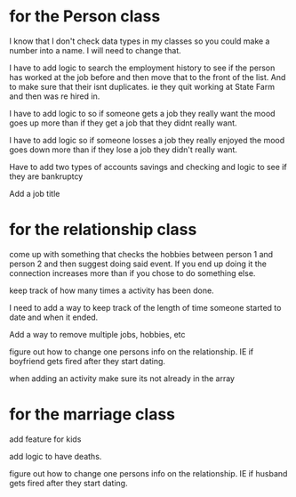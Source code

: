 # for the Person class
I know that I don't check data types in my classes so you could make a number into a name.  I will need to change that.

I have to add logic to search the employment history to see if the person has worked at the job before and then move that to the front of the list.  And to make sure that their isnt duplicates.  ie they quit working at State Farm and then was re hired in.

I have to add logic to so if someone gets a job they really want the mood goes up more than if they get a job that they didnt really want.

I have to add logic so if someone losses a job they really enjoyed the mood goes down more than if they lose a job they didn't really want.

Have to add two types of accounts savings and checking and logic to see if they are bankruptcy

Add a job title

# for the relationship class 
come up with something that checks the hobbies between person 1 and person 2 and then suggest doing said event.  If you end up doing it the connection increases more than if you chose to do something else.

keep track of how many times a activity has been done.

I need to add a way to keep track of the length of time someone started to date and when it ended.

Add a way to remove multiple jobs, hobbies, etc

figure out how to change one persons info on the relationship.  IE if boyfriend gets fired after they start dating.

when adding an activity make sure its not already in the array

# for the marriage class
add feature for kids

add logic to have deaths.  

figure out how to change one persons info on the relationship.  IE if husband gets fired after they start dating.
